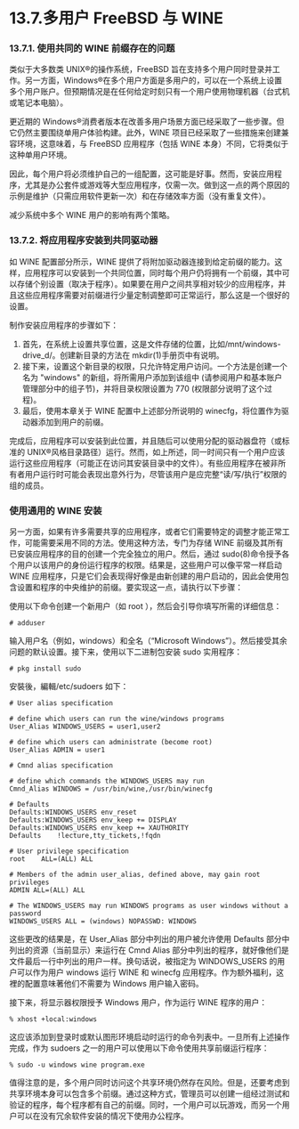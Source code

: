# 13.7.多用户 FreeBSD 与 WINE


### 13.7.1. 使用共同的 WINE 前缀存在的问题

类似于大多数类 UNIX®的操作系统，FreeBSD 旨在支持多个用户同时登录并工作。另一方面，Windows®在多个用户方面是多用户的，可以在一个系统上设置多个用户账户。但预期情况是在任何给定时刻只有一个用户使用物理机器（台式机或笔记本电脑）。

更近期的 Windows®消费者版本在改善多用户场景方面已经采取了一些步骤。但它仍然主要围绕单用户体验构建。此外，WINE 项目已经采取了一些措施来创建兼容环境，这意味着，与 FreeBSD 应用程序（包括 WINE 本身）不同，它将类似于这种单用户环境。

因此，每个用户将必须维护自己的一组配置，这可能是好事。然而，安装应用程序，尤其是办公套件或游戏等大型应用程序，仅需一次。做到这一点的两个原因的示例是维护（只需应用软件更新一次）和在存储效率方面（没有重复文件）。

减少系统中多个 WINE 用户的影响有两个策略。

### 13.7.2. 将应用程序安装到共同驱动器

如 WINE 配置部分所示，WINE 提供了将附加驱动器连接到给定前缀的能力。这样，应用程序可以安装到一个共同位置，同时每个用户仍将拥有一个前缀，其中可以存储个别设置（取决于程序）。如果要在用户之间共享相对较少的应用程序，并且这些应用程序需要对前缀进行少量定制调整即可正常运行，那么这是一个很好的设置。

制作安装应用程序的步骤如下：

1. 首先，在系统上设置共享位置，这是文件存储的位置，比如/mnt/windows-drive_d/。创建新目录的方法在 mkdir(1)手册页中有说明。
2. 接下来，设置这个新目录的权限，只允许特定用户访问。一个方法是创建一个名为 "windows" 的新组，将所需用户添加到该组中 (请参阅用户和基本账户管理部分中的组子节)，并将目录权限设置为 770 (权限部分说明了这个过程)。
3. 最后，使用本章关于 WINE 配置中上述部分所说明的 winecfg，将位置作为驱动器添加到用户的前缀。

完成后，应用程序可以安装到此位置，并且随后可以使用分配的驱动器盘符（或标准的 UNIX®风格目录路径）运行。然而，如上所述，同一时间只有一个用户应该运行这些应用程序（可能正在访问其安装目录中的文件）。有些应用程序在被非所有者用户运行时可能会表现出意外行为，尽管该用户是应完整“读/写/执行”权限的组的成员。

### 使用通用的 WINE 安装

另一方面，如果有许多需要共享的应用程序，或者它们需要特定的调整才能正常工作，可能需要采用不同的方法。使用这种方法，专门为存储 WINE 前缀及其所有已安装应用程序的目的创建一个完全独立的用户。然后，通过 sudo(8)命令授予各个用户以该用户的身份运行程序的权限。结果是，这些用户可以像平常一样启动 WINE 应用程序，只是它们会表现得好像是由新创建的用户启动的，因此会使用包含设置和程序的中央维护的前缀。要实现这一点，请执行以下步骤：

使用以下命令创建一个新用户（如 root ），然后会引导你填写所需的详细信息：

```
# adduser
```

输入用户名（例如，windows）和全名（“Microsoft Windows”）。然后接受其余问题的默认设置。接下来，使用以下二进制包安装 sudo 实用程序：

```
# pkg install sudo
```

安裝後，編輯/etc/sudoers 如下：

```
# User alias specification

# define which users can run the wine/windows programs
User_Alias WINDOWS_USERS = user1,user2

# define which users can administrate (become root)
User_Alias ADMIN = user1

# Cmnd alias specification

# define which commands the WINDOWS_USERS may run
Cmnd_Alias WINDOWS = /usr/bin/wine,/usr/bin/winecfg

# Defaults
Defaults:WINDOWS_USERS env_reset
Defaults:WINDOWS_USERS env_keep += DISPLAY
Defaults:WINDOWS_USERS env_keep += XAUTHORITY
Defaults    !lecture,tty_tickets,!fqdn

# User privilege specification
root    ALL=(ALL) ALL

# Members of the admin user_alias, defined above, may gain root privileges
ADMIN ALL=(ALL) ALL

# The WINDOWS_USERS may run WINDOWS programs as user windows without a password
WINDOWS_USERS ALL = (windows) NOPASSWD: WINDOWS
```

这些更改的结果是，在 User_Alias 部分中列出的用户被允许使用 Defaults 部分中列出的资源（当前显示）来运行在 Cmnd Alias 部分中列出的程序，就好像他们是文件最后一行中列出的用户一样。换句话说，被指定为 WINDOWS_USERS 的用户可以作为用户 windows 运行 WINE 和 winecfg 应用程序。作为额外福利，这裡的配置意味著他们不需要为 Windows 用户输入密码。

接下来，将显示器权限授予 Windows 用户，作为运行 WINE 程序的用户：

```
% xhost +local:windows
```

这应该添加到登录时或默认图形环境启动时运行的命令列表中。一旦所有上述操作完成，作为 sudoers 之一的用户可以使用以下命令使用共享前缀运行程序：

```
% sudo -u windows wine program.exe
```

值得注意的是，多个用户同时访问这个共享环境仍然存在风险。但是，还要考虑到共享环境本身可以包含多个前缀。通过这种方式，管理员可以创建一组经过测试和验证的程序，每个程序都有自己的前缀。同时，一个用户可以玩游戏，而另一个用户可以在没有冗余软件安装的情况下使用办公程序。
